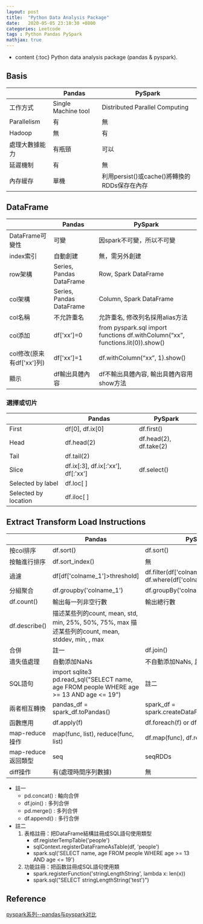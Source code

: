 ```yaml
---
layout: post
title:  "Python Data Analysis Package"
date:   2020-05-05 23:10:30 +0800
categories: Leetcode
tags : Python Pandas PySpark 
mathjax: true
---
```

* content 
{:toc}
Python data analysis package (pandas & pyspark).

## Basis

|                          | Pandas                   | PySpark                                                                        |
| ------------------------ | ------------------------ | ------------------------------------------------------------------------------ |
| 工作方式                 | Single Machine tool      | Distributed Parallel Computing                                                 |
| Parallelism              | 有                       | 無                                                                             |
| Hadoop                   | 無                       | 有                                                                             |
| 處理大數據能力           | 有瓶頸                   | 可以                                                                           |
| 延遲機制                 | 有                       | 無                                                                             |
| 內存緩存                 | 單機                     | 利用persist()或cache()將轉換的RDDs保存在內存                                   |

## DataFrame
|                          | Pandas                   | PySpark                                                                        |
| ------------------------ | ------------------------ | ------------------------------------------------------------------------------ |
| DataFrame可變性          | 可變                     | 因spark不可變，所以不可變                                                      |
| index索引                | 自動創建                 | 無，需另外創建                                                                 |
| row架構                   | Series, Pandas DataFrame | Row, Spark DataFrame                                                           |
| col架構                   | Series, Pandas DataFrame | Column, Spark DataFrame                                                        |
| col名稱                   | 不允許重名               | 允許重名, 修改列名採用alias方法                                                |
| col添加                   | df['xx']=0               | from pyspark.sql import functions df.withColumn(“xx”, functions.lit(0)).show() |
| col修改(原来有df['xx']列) | df['xx']=1               | df.withColumn(“xx”, 1).show()|
| 顯示 |df輸出具體內容|df不輸出具體內容, 輸出具體內容用show方法|

### 選擇或切片 
||Pandas|PySpark|
|---|---|---|
|First|df[0], df.ix[0]|df.first()|
|Head|df.head(2)|df.head(2), df.take(2)|
|Tail|df.tail(2)||
|Slice|df.ix[:3], df.ix[:'xx'], df[:'xx']|df.select()|
|Selected by label|df.loc[ ]||
|Selected by location|df.iloc[ ]||

## Extract Transform Load Instructions
|  |Pandas| PySpark |
| -------------- | ----------------------------------------------------------------- | ------------------------------------------------------------------------ |
| 按col排序 | df.sort()| df.sort()|
| 按軸進行排序 | df.sort_index()| 無|
| 過濾| df[df['colname_1']>threshold]| df.filter(df['colname_1']>threshold) df.where(df['colname_1']>threshold) |
| 分組聚合| df.groupby('colname_1')| df.groupBy('colname_1')|
| df.count()| 輸出每一列非空行數 | 輸出總行數|
| df.describe()  | 描述某些列的count, mean, std, min, 25%, 50%, 75%, max 描述某些列的count, mean, stddev, min, , max|
| 合併|註一|df.join()|
| 遺失值處理|自動添加NaNs|不自動添加NaNs, 且不拋出錯誤|
| SQL語句|import sqlite3 pd.read_sql("SELECT name, age FROM people WHERE age >= 13 AND age <= 19")| 註二 |
| 兩者相互轉換   |pandas_df = spark_df.toPandas()|spark_df = spark.createDataFrame(pandas_df)|
| 函數應用 | df.apply(f)|df.foreach(f) or df.foreachPartition(f)|
| map-reduce操作 |map(func, list), reduce(func, list)|df.map(func), df.reduce(func)|
|map-reduce返回類型|seq|seqRDDs|
| diff操作| 有(處理時間序列數據)| 無|
* 註一
    * pd.concat() : 軸向合併 
    * df.join() : 多列合併 
    * pd.merge() : 多列合併  
    * df.append() : 多行合併
* 註二
    1. 表格註冊：把DataFrame結構註冊成SQL語句使用類型
        * df.registerTempTable('people') 
        * sqlContext.registerDataFrameAsTable(df, 'people')
        * spark.sql('SELECT name, age FROM people WHERE age >= 13 AND age <= 19')
    2. 功能註冊：把函数註冊成SQL語句使用類 
        * spark.registerFunction('stringLengthString', lambda x: len(x))
        * spark.sql("SELECT stringLengthString('test')")

## Reference
[pyspark系列--pandas与pyspark对比
](https://zhuanlan.zhihu.com/p/34901585)